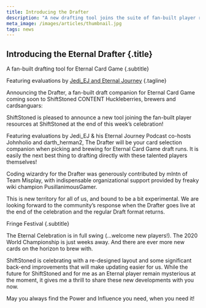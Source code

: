 ```yaml
---
title: Introducing the Drafter
description: "A new drafting tool joins the suite of fan-built player resources for **Eternal Card Game** at **ShiftStoned**. Featuring evaluations by **Jedi_EJ** and **Eternal Journey**."
meta_image: /images/articles/thumbnail.jpg
tags: news
---
```

## Introducing the Eternal Drafter {.title}

A fan-built drafting tool for Eternal Card Game
{.subtitle}

Featuring evaluations by [Jedi_EJ and Eternal Journey][EJ]
{.tagline}

  [EJ]: /drafter/EternalJourney/


  Announcing the Drafter, a fan-built draft companion for Eternal Card Game coming soon to ShiftStoned
  CONTENT
  Huckleberries, brewers and cardsanguars:

  ShiftStoned is pleased to announce a new tool joining the fan-built player resources at ShiftStoned at the end of this week’s celebration!

  Featuring evaluations by Jedi_EJ & his Eternal Journey Podcast co-hosts Johnholio and darth_herman2, The Drafter will be your card selection companion when picking and brewing for Eternal Card Game draft runs. It is easily the next best thing to drafting directly with these talented players themselves!

  Coding wizardry for the Drafter was generously contributed by mlntn of Team Misplay, with indispensable organizational support provided by freaky wiki champion PusillanimousGamer.

  This is new territory for all of us, and bound to be a bit experimental. We are looking forward to the community’s response when the Drafter goes live at the end of the celebration and the regular Draft format returns.

  Fringe Festival
  {.subtitle}

  The Eternal Celebration is in full swing (...welcome new players!). The 2020 World Championship is just weeks away. And there are ever more new cards on the horizon to brew with.

  ShiftStoned is celebrating with a re-designed layout and some significant back-end improvements that will make updating easier for us. While the future for ShiftStoned and for me as an Eternal player remain mysterious at the moment, it gives me a thrill to share these new developments with you now.

  May you always find the Power and Influence you need, when you need it!
